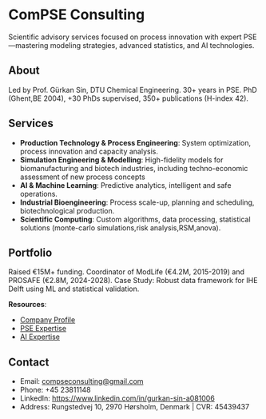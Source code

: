 # ComPSE Consulting

Scientific advisory services focused on process innovation with expert PSE—mastering modeling strategies, advanced 
statistics, and AI technologies.

## About
Led by Prof. Gürkan Sin, DTU Chemical Engineering. 30+ years in PSE. PhD (Ghent,BE 2004), +30 PhDs supervised, 350+ publications (H-index 42).

## Services
- **Production Technology & Process Engineering**: System optimization, process innovation and capacity analysis.
- **Simulation Engineering & Modelling**:  High-fidelity models for biomanufacturing and biotech industries, including techno-economic assessment of new process concepts
- **AI & Machine Learning**: Predictive analytics, intelligent and safe operations.
- **Industrial Bioengineering**: Process scale-up, planning and scheduling, biotechnological production.
- **Scientific Computing**: Custom algorithms, data processing, statistical solutions (monte-carlo simulations,risk analysis,RSM,anova).

## Portfolio
Raised €15M+ funding. Coordinator of ModLife (€4.2M, 2015-2019) and PROSAFE (€2.8M, 2024-2028). Case Study: Robust data framework for IHE Delft using ML and statistical validation.

**Resources**:
- [Company Profile](https://github.com/compse-consulting/tools/blob/main/ComPSE%20consultingDK.pdf)
- [PSE Expertise](https://github.com/compse-consulting/tools/blob/main/BusinessCV_PSEExpertise.pdf)
- [AI Expertise](https://github.com/compse-consulting/tools/blob/main/BusinessCV_EmergingTechExpertise.pdf)

## Contact
- Email: compseconsulting@gmail.com
- Phone: +45 23811148
- LinkedIn: https://www.linkedin.com/in/gurkan-sin-a081006
- Address: Rungstedvej 10, 2970 Hørsholm, Denmark | CVR: 45439437
